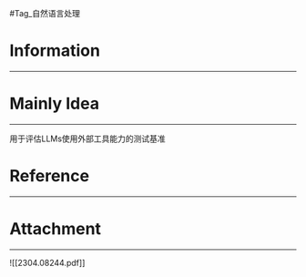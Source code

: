 #Tag_自然语言处理 
# Information
---


# Mainly Idea
---
用于评估LLMs使用外部工具能力的测试基准

# Reference
---


# Attachment
---
![[2304.08244.pdf]]